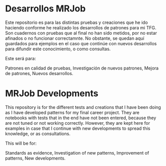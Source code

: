 # Desarrollos MRJob
Este repositorio es para las distintas pruebas y creaciones que he ido haciendo conforme he realizado los desarrollos de patrones para mi TFG. Son cuadernos con pruebas que al final no han sido metidos, por no estar afinados o no funcionar correctamnte.
No obstante, se quedan aquí guardados para ejemplos en el caso que continúe con nuevos desarrollos para difundir este conocimiento, o como consultas.

Este será para:

Patrones en calidad de pruebas,
Investigación de nuevos patrones,
Mejora de patrones,
Nuevos desarrollos.


# MRJob Developments
This repository is for the different tests and creations that I have been doing as I have developed patterns for my final career project. 
They are notebooks with tests that in the end have not been entered, because they are not tuned or not working correctly.
However, they are kept here for examples in case that I continue with new developments to spread this knowledge, or as consultations.

This will be for:

Standards as evidence,
Investigation of new patterns,
Improvement of patterns,
New developments.

